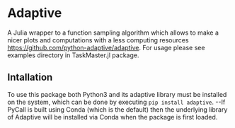 # Adaptive

A Julia wrapper to a function sampling algorithm which allows to make a nicer plots and computations with a less computing resources https://github.com/python-adaptive/adaptive. For usage please see examples directory in TaskMaster.jl package.

## Intallation

To use this package both Python3 and its adaptive library must be installed on the system, which can be done by executing `pip install adaptive`. --If PyCall is built using Conda (which is the default) then the underlying library of Adaptive will be installed via Conda when the package is first loaded.